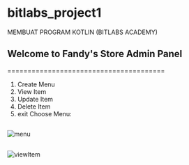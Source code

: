 # bitlabs_project1
MEMBUAT PROGRAM KOTLIN (BITLABS ACADEMY)

## Welcome to Fandy's Store Admin Panel 
=======================================
1. Create Menu
2. View Item
3. Update Item
4. Delete Item
5. exit
Choose Menu: 
##
![menu](https://user-images.githubusercontent.com/61608860/79127107-7bf97300-7dcb-11ea-8b9b-af3a591e6843.PNG)
##
![viewItem](https://user-images.githubusercontent.com/61608860/79317074-6f8e2b00-7f2f-11ea-9ccf-39d92ec8bbfb.PNG)

